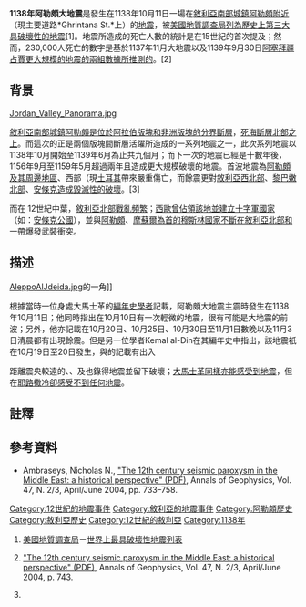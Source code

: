 **1138年阿勒頗大地震**是發生在1138年10月11日一場在[敘利亞南部城鎮](https://zh.wikipedia.org/wiki/敘利亞 "wikilink")[阿勒頗附近](https://zh.wikipedia.org/wiki/阿勒頗 "wikilink")（現主要道路*Ghrintana
St.*上）的[地震](../Page/地震.md "wikilink")，被[美國地質調查局列為歷史上](../Page/美國地質調查局.md "wikilink")[第三大具破壞性的地震](https://zh.wikipedia.org/wiki/地震列表#.E5.85.B6.E4.BB.96.E9.87.8D.E5.A4.A7.E5.9C.B0.E9.9C.87 "wikilink")\[1\]。地震所造成的死亡人數的統計是在15世紀的首次提及；然而，230,000人死亡的數字是基於1137年11月大地震以及1139年9月30日[阿塞拜疆](../Page/阿塞拜疆.md "wikilink")[占賈更大規模的地震的兩組數據所推測的](https://zh.wikipedia.org/wiki/占賈 "wikilink")。\[2\]

## 背景

[Jordan_Valley_Panorama.jpg](https://zh.wikipedia.org/wiki/File:Jordan_Valley_Panorama.jpg "fig:Jordan_Valley_Panorama.jpg")

[敘利亞南部城鎮](https://zh.wikipedia.org/wiki/敘利亞 "wikilink")[阿勒頗是位於](https://zh.wikipedia.org/wiki/阿勒頗 "wikilink")[阿拉伯版塊和](https://zh.wikipedia.org/wiki/阿拉伯版塊 "wikilink")[非洲版塊的分界](https://zh.wikipedia.org/wiki/非洲版塊 "wikilink")[斷層](../Page/斷層.md "wikilink")，[死海斷層北部之上](https://zh.wikipedia.org/wiki/死海斷層 "wikilink")。而這次的正是兩個版塊間斷層活躍所造成的一系列地震之一，此次系列地震以1138年10月開始至1139年6月為止共九個月；而下一次的地震已經是十數年後，1156年9月至1159年5月超過兩年且造成更大規模破壞的地震。首波地震為[阿勒頗及其周邊地區](https://zh.wikipedia.org/wiki/阿勒頗 "wikilink")、西部（現[土耳其](../Page/土耳其.md "wikilink")帶來嚴重傷亡，而餘震更對[敘利亞西北部](https://zh.wikipedia.org/wiki/敘利亞 "wikilink")、[黎巴嫩北部](../Page/黎巴嫩.md "wikilink")、[安條克造成毀滅性的破壞](https://zh.wikipedia.org/wiki/安條克 "wikilink")。\[3\]

而在
12世紀中葉，[敘利亞北部戰亂頻繁](https://zh.wikipedia.org/wiki/敘利亞 "wikilink")；[西歐曾佔領該地並建立十字軍國家](https://zh.wikipedia.org/wiki/西歐人 "wikilink")（如：[安條克公國](../Page/安條克公國.md "wikilink")），並與[阿勒頗](https://zh.wikipedia.org/wiki/阿勒頗 "wikilink")、[摩蘇爾為首的](https://zh.wikipedia.org/wiki/摩蘇爾 "wikilink")[穆斯林國家不斷在](../Page/穆斯林.md "wikilink")[敘利亞北部和](https://zh.wikipedia.org/wiki/敘利亞 "wikilink")一帶爆發武裝衝突。

## 描述

[AleppoAlJdeida.jpg](https://zh.wikipedia.org/wiki/File:AleppoAlJdeida.jpg "fig:AleppoAlJdeida.jpg")的一角\]\]

根據當時一位身處大馬士革的[編年史學者](https://zh.wikipedia.org/wiki/編年史 "wikilink")記載，阿勒頗大地震主震時發生在1138年10月11日；他同時指出在10月10日有一次輕微的地震，很有可能是大地震的前波；另外，他亦記載在10月20日、10月25日、10月30日至11月1日數晚以及11月3日清晨都有出現餘震。但是另一位學者Kemal
al-Din在其編年史中指出，該地震衹在10月19日至20日發生，與的記載有出入

距離震央較遠的、、及也錄得地震並留下破壞；[大馬士革同樣亦能感受到地震](https://zh.wikipedia.org/wiki/大馬士革 "wikilink")，但在[耶路撒冷卻感受不到任何地震](../Page/耶路撒冷.md "wikilink")。

## 註釋

## 參考資料

  - Ambraseys, Nicholas N., ["The 12th century seismic paroxysm in the
    Middle East: a historical perspective"
    (PDF)](http://www.earth-prints.org/bitstream/2122/793/1/31Ambraseys.pdf),
    Annals of Geophysics, Vol. 47, N. 2/3, April/June 2004, pp. 733–758.

[Category:12世紀的地震事件](https://zh.wikipedia.org/wiki/Category:12世紀的地震事件 "wikilink")
[Category:敘利亞的地震事件](https://zh.wikipedia.org/wiki/Category:敘利亞的地震事件 "wikilink")
[Category:阿勒頗歷史](https://zh.wikipedia.org/wiki/Category:阿勒頗歷史 "wikilink")
[Category:敘利亞歷史](https://zh.wikipedia.org/wiki/Category:敘利亞歷史 "wikilink")
[Category:12世紀的敘利亞](https://zh.wikipedia.org/wiki/Category:12世紀的敘利亞 "wikilink")
[Category:1138年](https://zh.wikipedia.org/wiki/Category:1138年 "wikilink")

1.  [美國地質調查局](../Page/美國地質調查局.md "wikilink")－[世界上最具破壞性地震列表](http://earthquake.usgs.gov/regional/world/most_destructive.php)

2.  ["The 12th century seismic paroxysm in the Middle East: a historical
    perspective"
    (PDF)](http://www.earth-prints.org/bitstream/2122/793/1/31Ambraseys.pdf),
    Annals of Geophysics, Vol. 47, N. 2/3, April/June 2004, p. 743.
3.